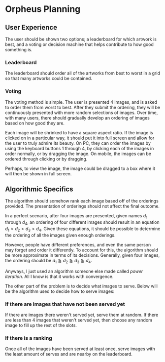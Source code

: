 # Orpheus Planning

## User Experience
The user should be shown two options; a leaderboard for which artwork is best, and a voting or decision machine that helps contribute to how good something is.

### Leaderboard
The leaderboard should order all of the artworks from best to worst in a grid so that many artworks could be contained.

### Voting
The voting method is simple. The user is presented 4 images, and is asked to order them from worst to best. After they submit the ordering, they will be continuously presented with more random selections of images. Over time, with many users, there should gradually develop an ordering of images based on how good they are.

Each image will be shrinked to have a square aspect ratio. If the image is clicked on in a particular way, it should put it into full screen and allow for the user to truly admire its beauty. On PC, they can order the images by using the keyboard buttons 1 through 4, by clicking each of the images in order normally, or by dragging the image. On mobile, the images can be ordered through clicking or by dragging.

Perhaps, to view the image, the image could be dragged to a box where it will then be shown in full screen.

## Algorithmic Specifics
The algorithm should somehow rank each image based off of the orderings provided. The presentation of orderings should not affect the final outcome.

In a perfect scenario, after four images are presented, given names $d_1$ through $d_4$, an ordering of four different images should result in an equation $d_1 > d_2 > d_3 > d_4$. Given these equations, it should be possible to determine the ordering of all the images given enough orderings.

However, people have different preferences, and even the same person may forget and order it differently. To account for this, the algorithm should be more approximate in terms of its decisions. Generally, given four images, the ordering should be $d_1 \gtrapprox d_2 \gtrapprox d_3 \gtrapprox d_4$.

Anyways, I just used an algorithm someone else made called *power iteration*. All I know is that it works with convergence.

The other part of the problem is to decide what images to serve. Below will be the algorithm used to decide how to serve images:

### If there are images that have not been served yet
If there are images there weren't served yet, serve them at random. If there are less than 4 images that weren't served yet, then choose any random image to fill up the rest of the slots.

### If there is a ranking
Once all of the images have been served at least once, serve images with the least amount of serves and are nearby on the leaderboard.